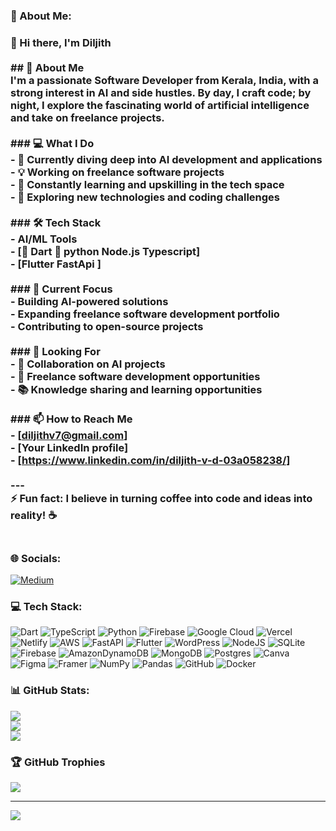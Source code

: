 ### 💫 About Me:
### 👋 Hi there, I'm Diljith<br><br>## 🚀 About Me<br>I'm a passionate Software Developer from Kerala, India, with a strong interest in AI and side hustles. By day, I craft code; by night, I explore the fascinating world of artificial intelligence and take on freelance projects.<br><br>### 💻 What I Do<br>- 🤖 Currently diving deep into AI development and applications<br>- 💡 Working on freelance software projects<br>- 🌱 Constantly learning and upskilling in the tech space<br>- 🔭 Exploring new technologies and coding challenges<br><br>### 🛠️ Tech Stack<br>- AI/ML Tools<br>- [🐞 Dart      🐍  python    Node.js  Typescript]<br>- [Flutter   FastApi ]<br><br>### 🎯 Current Focus<br>- Building AI-powered solutions<br>- Expanding freelance software development portfolio<br>- Contributing to open-source projects<br><br>### 💼 Looking For<br>- 🤝 Collaboration on AI projects<br>- 💪 Freelance software development opportunities<br>- 📚 Knowledge sharing and learning opportunities<br><br>### 📫 How to Reach Me<br>- [diljithv7@gmail.com]<br>- [Your LinkedIn profile]<br>- [https://www.linkedin.com/in/diljith-v-d-03a058238/]<br><br>---<br>⚡ Fun fact: I believe in turning coffee into code and ideas into reality! ☕️<br><br>


### 🌐 Socials:
[![Medium](https://img.shields.io/badge/Medium-12100E?logo=medium&logoColor=white)](https://medium.com/@https://medium.com/@DILJITH_77) 

### 💻 Tech Stack:
![Dart](https://img.shields.io/badge/dart-%230175C2.svg?style=for-the-badge&logo=dart&logoColor=white) ![TypeScript](https://img.shields.io/badge/typescript-%23007ACC.svg?style=for-the-badge&logo=typescript&logoColor=white) ![Python](https://img.shields.io/badge/python-3670A0?style=for-the-badge&logo=python&logoColor=ffdd54) ![Firebase](https://img.shields.io/badge/firebase-%23039BE5.svg?style=for-the-badge&logo=firebase) ![Google Cloud](https://img.shields.io/badge/GoogleCloud-%234285F4.svg?style=for-the-badge&logo=google-cloud&logoColor=white) ![Vercel](https://img.shields.io/badge/vercel-%23000000.svg?style=for-the-badge&logo=vercel&logoColor=white) ![Netlify](https://img.shields.io/badge/netlify-%23000000.svg?style=for-the-badge&logo=netlify&logoColor=#00C7B7) ![AWS](https://img.shields.io/badge/AWS-%23FF9900.svg?style=for-the-badge&logo=amazon-aws&logoColor=white) ![FastAPI](https://img.shields.io/badge/FastAPI-005571?style=for-the-badge&logo=fastapi) ![Flutter](https://img.shields.io/badge/Flutter-%2302569B.svg?style=for-the-badge&logo=Flutter&logoColor=white) ![WordPress](https://img.shields.io/badge/WordPress-%23117AC9.svg?style=for-the-badge&logo=WordPress&logoColor=white) ![NodeJS](https://img.shields.io/badge/node.js-6DA55F?style=for-the-badge&logo=node.js&logoColor=white) ![SQLite](https://img.shields.io/badge/sqlite-%2307405e.svg?style=for-the-badge&logo=sqlite&logoColor=white) ![Firebase](https://img.shields.io/badge/firebase-a08021?style=for-the-badge&logo=firebase&logoColor=ffcd34) ![AmazonDynamoDB](https://img.shields.io/badge/Amazon%20DynamoDB-4053D6?style=for-the-badge&logo=Amazon%20DynamoDB&logoColor=white) ![MongoDB](https://img.shields.io/badge/MongoDB-%234ea94b.svg?style=for-the-badge&logo=mongodb&logoColor=white) ![Postgres](https://img.shields.io/badge/postgres-%23316192.svg?style=for-the-badge&logo=postgresql&logoColor=white) ![Canva](https://img.shields.io/badge/Canva-%2300C4CC.svg?style=for-the-badge&logo=Canva&logoColor=white) ![Figma](https://img.shields.io/badge/figma-%23F24E1E.svg?style=for-the-badge&logo=figma&logoColor=white) ![Framer](https://img.shields.io/badge/Framer-black?style=for-the-badge&logo=framer&logoColor=blue) ![NumPy](https://img.shields.io/badge/numpy-%23013243.svg?style=for-the-badge&logo=numpy&logoColor=white) ![Pandas](https://img.shields.io/badge/pandas-%23150458.svg?style=for-the-badge&logo=pandas&logoColor=white) ![GitHub](https://img.shields.io/badge/github-%23121011.svg?style=for-the-badge&logo=github&logoColor=white) ![Docker](https://img.shields.io/badge/docker-%230db7ed.svg?style=for-the-badge&logo=docker&logoColor=white)
### 📊 GitHub Stats:
![](https://github-readme-stats.vercel.app/api?username=Diljithhh&theme=cobalt&hide_border=false&include_all_commits=true&count_private=true)<br/>
![](https://github-readme-streak-stats.herokuapp.com/?user=Diljithhh&theme=cobalt&hide_border=false)<br/>
![](https://github-readme-stats.vercel.app/api/top-langs/?username=Diljithhh&theme=cobalt&hide_border=false&include_all_commits=true&count_private=true&layout=compact)

### 🏆 GitHub Trophies
![](https://github-profile-trophy.vercel.app/?username=Diljithhh&theme=radical&no-frame=false&no-bg=true&margin-w=4)

---
[![](https://visitcount.itsvg.in/api?id=Diljithhh&icon=0&color=0)](https://visitcount.itsvg.in)

<!-- Proudly created with GPRM ( https://gprm.itsvg.in ) -->
